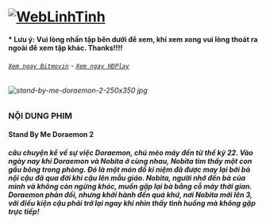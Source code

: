 # [![WebLinhTinh](https://user-images.githubusercontent.com/75318518/142744863-3e57d0b8-e730-4ed0-a57c-c755c0eb671a.PNG)](https://admin1509.github.io/hoathinh247tv.com/)
#### * Lưu ý: Vui lòng nhấn tập bên dưới để xem, khi xem xong vui lòng thoát ra ngoài để xem tập khác. Thanks!!!!

###### [`Xem ngay Bitmovin`](https://bitly.com/3FFkmad) - [`Xem ngay HDPlay`](https://bitly.com/3nCiKrr)

###### ![stand-by-me-doraemon-2-250x350 jpg](https://user-images.githubusercontent.com/75318518/142744940-ce72691b-36d8-4814-b1ff-8cb1e9bc3f42.png)

### NỘI DUNG PHIM
#### Stand By Me Doraemon 2
##### câu chuyện kể về sự việc Doraemon, chú mèo máy đến từ thế kỷ 22. Vào ngày nay khi Doraemon và Nobita ở cùng nhau, Nobita tìm thấy một con gấu bông trong phòng. Đó là một món đồ kỉ niệm đã được may lại bởi bà nội cậu đã qua đời khi cậu lên mẫu giáo. Nobita, người nhớ đến bà của mình và không còn ngừng khóc, muốn gặp lại bà bằng cỗ máy thời gian. Doraemon phản đối, nhưng khởi hành đến quá khứ, nơi Nobita mới lên 3, với điều kiện cậu phải trở lại ngay khi nhìn thấy tình huống mà không gặp trực tiếp!
